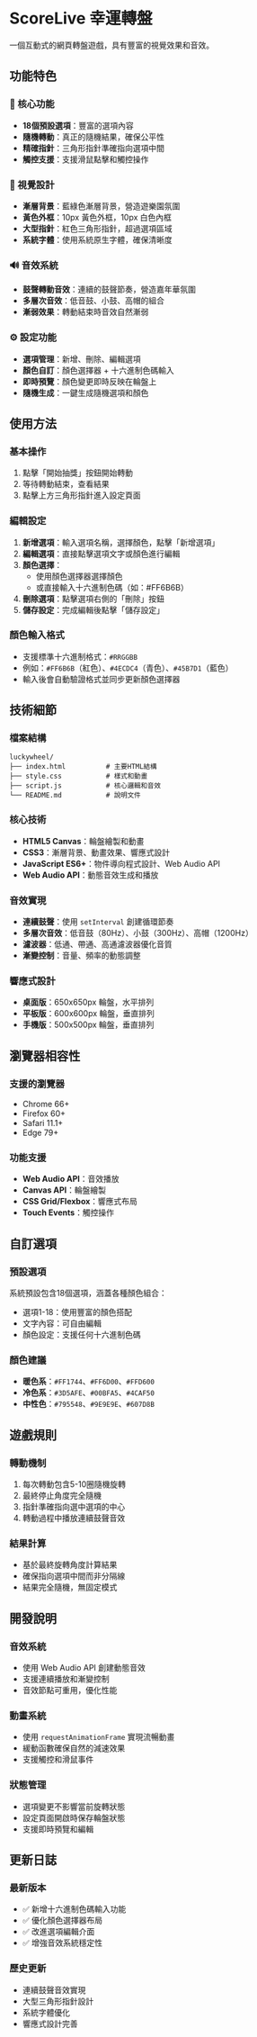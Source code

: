 # ScoreLive 幸運轉盤

一個互動式的網頁轉盤遊戲，具有豐富的視覺效果和音效。

## 功能特色

### 🎯 核心功能
- **18個預設選項**：豐富的選項內容
- **隨機轉動**：真正的隨機結果，確保公平性
- **精確指針**：三角形指針準確指向選項中間
- **觸控支援**：支援滑鼠點擊和觸控操作

### 🎨 視覺設計
- **漸層背景**：藍綠色漸層背景，營造遊樂園氛圍
- **黃色外框**：10px 黃色外框，10px 白色內框
- **大型指針**：紅色三角形指針，超過選項區域
- **系統字體**：使用系統原生字體，確保清晰度

### 🔊 音效系統
- **鼓聲轉動音效**：連續的鼓聲節奏，營造嘉年華氛圍
- **多層次音效**：低音鼓、小鼓、高帽的組合
- **漸弱效果**：轉動結束時音效自然漸弱

### ⚙️ 設定功能
- **選項管理**：新增、刪除、編輯選項
- **顏色自訂**：顏色選擇器 + 十六進制色碼輸入
- **即時預覽**：顏色變更即時反映在輪盤上
- **隨機生成**：一鍵生成隨機選項和顏色

## 使用方法

### 基本操作
1. 點擊「開始抽獎」按鈕開始轉動
2. 等待轉動結束，查看結果
3. 點擊上方三角形指針進入設定頁面

### 編輯設定
1. **新增選項**：輸入選項名稱，選擇顏色，點擊「新增選項」
2. **編輯選項**：直接點擊選項文字或顏色進行編輯
3. **顏色選擇**：
   - 使用顏色選擇器選擇顏色
   - 或直接輸入十六進制色碼（如：#FF6B6B）
4. **刪除選項**：點擊選項右側的「刪除」按鈕
5. **儲存設定**：完成編輯後點擊「儲存設定」

### 顏色輸入格式
- 支援標準十六進制格式：`#RRGGBB`
- 例如：`#FF6B6B`（紅色）、`#4ECDC4`（青色）、`#45B7D1`（藍色）
- 輸入後會自動驗證格式並同步更新顏色選擇器

## 技術細節

### 檔案結構
```
luckywheel/
├── index.html          # 主要HTML結構
├── style.css           # 樣式和動畫
├── script.js           # 核心邏輯和音效
└── README.md           # 說明文件
```

### 核心技術
- **HTML5 Canvas**：輪盤繪製和動畫
- **CSS3**：漸層背景、動畫效果、響應式設計
- **JavaScript ES6+**：物件導向程式設計、Web Audio API
- **Web Audio API**：動態音效生成和播放

### 音效實現
- **連續鼓聲**：使用 `setInterval` 創建循環節奏
- **多層次音效**：低音鼓（80Hz）、小鼓（300Hz）、高帽（1200Hz）
- **濾波器**：低通、帶通、高通濾波器優化音質
- **漸變控制**：音量、頻率的動態調整

### 響應式設計
- **桌面版**：650x650px 輪盤，水平排列
- **平板版**：600x600px 輪盤，垂直排列
- **手機版**：500x500px 輪盤，垂直排列

## 瀏覽器相容性

### 支援的瀏覽器
- Chrome 66+
- Firefox 60+
- Safari 11.1+
- Edge 79+

### 功能支援
- **Web Audio API**：音效播放
- **Canvas API**：輪盤繪製
- **CSS Grid/Flexbox**：響應式布局
- **Touch Events**：觸控操作

## 自訂選項

### 預設選項
系統預設包含18個選項，涵蓋各種顏色組合：
- 選項1-18：使用豐富的顏色搭配
- 文字內容：可自由編輯
- 顏色設定：支援任何十六進制色碼

### 顏色建議
- **暖色系**：`#FF1744`、`#FF6D00`、`#FFD600`
- **冷色系**：`#3D5AFE`、`#00BFA5`、`#4CAF50`
- **中性色**：`#795548`、`#9E9E9E`、`#607D8B`

## 遊戲規則

### 轉動機制
1. 每次轉動包含5-10圈隨機旋轉
2. 最終停止角度完全隨機
3. 指針準確指向選中選項的中心
4. 轉動過程中播放連續鼓聲音效

### 結果計算
- 基於最終旋轉角度計算結果
- 確保指向選項中間而非分隔線
- 結果完全隨機，無固定模式

## 開發說明

### 音效系統
- 使用 Web Audio API 創建動態音效
- 支援連續播放和漸變控制
- 音效節點可重用，優化性能

### 動畫系統
- 使用 `requestAnimationFrame` 實現流暢動畫
- 緩動函數確保自然的減速效果
- 支援觸控和滑鼠事件

### 狀態管理
- 選項變更不影響當前旋轉狀態
- 設定頁面開啟時保存輪盤狀態
- 支援即時預覽和編輯

## 更新日誌

### 最新版本
- ✅ 新增十六進制色碼輸入功能
- ✅ 優化顏色選擇器布局
- ✅ 改進選項編輯介面
- ✅ 增強音效系統穩定性

### 歷史更新
- 連續鼓聲音效實現
- 大型三角形指針設計
- 系統字體優化
- 響應式設計完善
